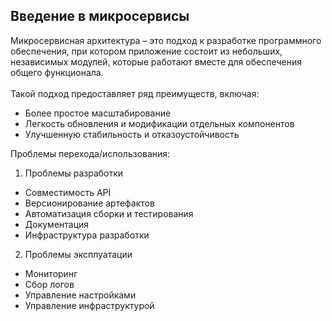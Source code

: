 ## Введение в микросервисы
Микросервисная архитектура – это подход к разработке программного обеспечения, при котором приложение состоит из небольших, независимых модулей, которые работают вместе для обеспечения общего функционала.\
\
Такой подход предоставляет ряд преимуществ, включая:

- Более простое масштабирование
- Легкость обновления и модификации отдельных компонентов
- Улучшенную стабильность и отказоустойчивость

Проблемы перехода/использования:
1. Проблемы разработки
 - Совместимость API
 - Версионирование артефактов
 - Автоматизация сборки и тестирования
 - Документация
 - Инфраструктура разработки
2. Проблемы эксплуатации
 - Мониторинг
 - Сбор логов
 - Управление настройками
 - Управление инфраструктурой